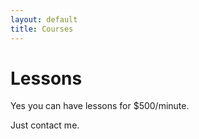 ```yaml
---
layout: default
title: Courses
---
```


# Lessons

Yes you can have lessons for $500/minute.

Just contact me.
